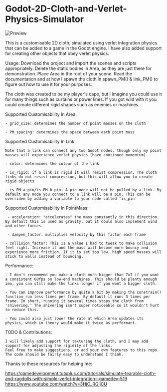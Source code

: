 # Godot-2D-Cloth-and-Verlet-Physics-Simulator
![Preview](https://cdn.discordapp.com/attachments/477074702662369280/895659299341217822/2021-10-07_19-57-20.gif)

This is a customisable 2D cloth, simulated using verlet integration physics that can be added to a game in the Godot engine.
I have also added support for creating other objects that obey verlet physics.

Usage:
Download the project and import the scenes and scripts appropriately. Delete the static bodies in Area, as they are just there for demonstration.
Place Area in the root of your scene. Read the documentation and at how I spawn the cloth in spawn_PM() & link_PM() to figure out how to use it for your purposes.

The cloth was created to be my player's cape, but I imagine you could use it for many things such as curtains or power lines. 
If you got wild with it you could create different rigid shapes such as enemies or machines.

  Supported Customisability In Area:
	
    - grid_size: determines the number of point masses on the cloth
		
    - PM_spacing: determines the space between each point mass
		
  Supported Customisability In Link:
	
    Note that a link can connect any two Godot nodes, though only my point masses will experience verlet physics (have continued momentum).
		
    - color: determines the colour of the link
		
    - is_rigid: if a link is rigid it will resist compression. The cloth links do not resist compression, but this will allow you to create rigid objects
		
    - is_PM_a_pin/is_PM_b_pin: A pin node will not be pulled by a link. By default any node you connect to a link will be a pin. This can be overriden by adding a variable to your node called 'is_pin'
   
  Supported Customisability In PointMass:
   
	 - acceleration: "accelerates" the mass constantly in this direction. By default this is used as gravity, but it could also implement wind and other forces.
   
	 - dampen_factor: multiplies velocity by this factor each frame
  
	- collision_factor: This is a value I had to tweak to make collision feel right. Increase it and the mass will become more bouncy and experience more friction. If it is set too low, high speed masses will stick to walls instead of bouncing.



  Performance:
  
    - I don't recommend you make a cloth much bigger than 7x7 if you want a consistent 60fps on low-end machines. This should be plenty enough imo, you can still make the links longer if you want a bigger cloth.
	
    - You can improve performance by quite a bit by making the constrain() function run less times per frame. By default it runs 3 times per frame. In short, running it several times stops the cloth from 'shivering.' The shivering isn't super noticeable so it wouldn't hurt to reduce this.
	
    - You could also just lower the rate at which Area updates its physics, which in theory would make it twice as performant.
    
  TODO & Contributions:
	
    I will likely add support for texturing the cloth, and I may add support for adjusting the rigidity of the links.
    Feel free to make suggestions, or add your own features to this repo. The code should be fairly easy to understand I think.

Thanks to these resources for helping me:

https://gamedevelopment.tutsplus.com/tutorials/simulate-tearable-cloth-and-ragdolls-with-simple-verlet-integration--gamedev-519
https://www.youtube.com/watch?v=3HjO_RGIjCU
